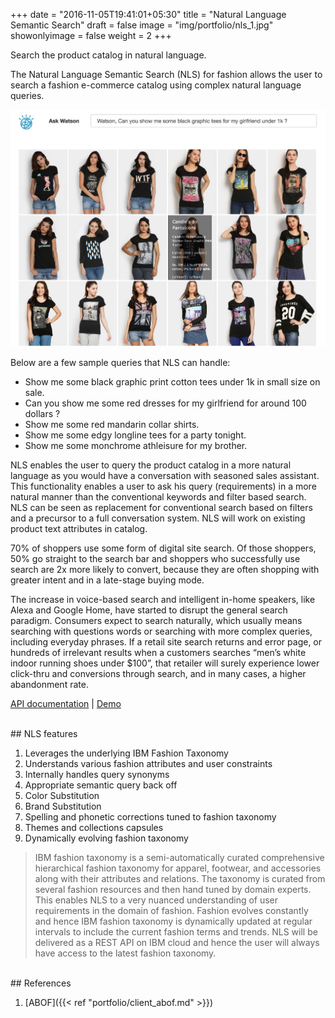 +++
date = "2016-11-05T19:41:01+05:30"
title = "Natural Language Semantic Search"
draft = false
image = "img/portfolio/nls_1.jpg"
showonlyimage = false
weight = 2
+++

Search the product catalog in natural language.
<!--more-->

The Natural Language Semantic Search (NLS) for fashion allows the user to search a fashion e-commerce catalog using complex natural language queries. 

<img src="/img/portfolio/abofnls_2.jpg" width="600">

Below are a few sample queries that NLS can handle:

* Show me some black graphic print cotton tees under 1k in small size on sale.
* Can you show me some red dresses for my girlfriend for around 100 dollars ?
* Show me some red mandarin collar shirts.
* Show me some edgy longline tees for a party tonight.
* Show me some monchrome athleisure for my brother.

NLS enables the user to query the product catalog in a more natural language as you would have a conversation with seasoned sales assistant. This functionality enables a user to ask his query (requirements) in a more natural manner than the conventional keywords and filter based search. NLS can be seen as replacement for conventional search based on filters and a precursor to a full conversation system. NLS will work on existing product text attributes in catalog.

70% of shoppers use some form of digital site search.  Of those shoppers, 50% go straight to the search bar and shoppers who successfully use search are 2x more likely to convert, because they are often shopping with greater intent and in a late-stage buying mode.  

The increase in voice-based search and intelligent in-home speakers, like Alexa and Google Home, have started to disrupt the general search paradigm.  Consumers expect to search naturally, which usually means searching with questions words or searching with more complex queries, including everyday phrases.  If a retail site search returns and error page, or hundreds of irrelevant results when a customers searches “men’s white indoor running shoes under $100”, that retailer will surely experience lower click-thru and conversions through search, and in many cases, a higher abandonment rate.


[API documentation](https://cognitivefashion.github.io/slate/#natural-language-search) | [Demo](http://cfdemosflagship.mybluemix.net/)

</br>
## NLS features

1. Leverages the underlying IBM Fashion Taxonomy 
2. Understands various fashion attributes and user constraints
3. Internally handles query synonyms 
4. Appropriate semantic query back off 
5. Color Substitution 
6. Brand Substitution 
7. Spelling and phonetic corrections tuned to fashion taxonomy
8. Themes and collections capsules
9. Dynamically evolving fashion taxonomy 

> IBM fashion taxonomy is a semi-automatically curated comprehensive hierarchical fashion taxonomy for apparel, footwear, and accessories along with their attributes and relations. The taxonomy is curated from several fashion resources and then hand tuned by domain experts. This enables NLS to a very nuanced understanding of user requirements in the domain of fashion.
Fashion evolves constantly and hence IBM fashion taxonomy is dynamically updated at regular intervals to include the current fashion terms and trends. NLS will be delivered as a REST API on IBM cloud and hence the user will always have access to the latest fashion taxonomy.

</br>
## References

1. [ABOF]({{< ref "portfolio/client_abof.md" >}}) 


